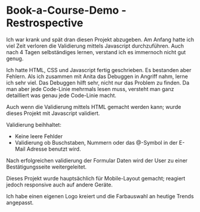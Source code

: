 # Book-a-Course-Demo - Restrospective

Ich war krank und spät dran diesen Projekt abzugeben.
Am Anfang hatte ich viel Zeit verloren die Validierung mittels Javascript durchzuführen.
Auch nach 4 Tagen selbständiges lernen, verstand ich es immernoch nicht gut genug.

Ich hatte HTML, CSS und Javascript fertig geschrieben. Es bestanden aber Fehlern.
Als ich zusammen mit Anita das Debuggen in Angriff nahm, lerne ich sehr viel.
Das Debuggen hilft sehr, nicht nur das Problem zu finden. Da man aber jede Code-Linie mehrmals
lesen muss, versteht man ganz detailliert was genau jede Code-Linie macht.

Auch wenn die Validierung mittels HTML gemacht werden kann; wurde dieses Projekt mit Javascript validiert.

Validierung beihhaltet:

- Keine leere Fehlder
- Validierung ob Buschstaben, Nummern oder das @-Symbol in der E-Mail Adresse benutzt wird.

Nach erfolgreichen validierung der Formular Daten wird der User zu einer Bestätigungsseite weitergeleitet.

Dieses Projekt wurde hauptsächlich für Mobile-Layout gemacht; reagiert jedoch responsive auch auf andere Geräte.

Ich habe einen eigenen Logo kreiert und die Farbauswahl an heutige Trends angepasst.

